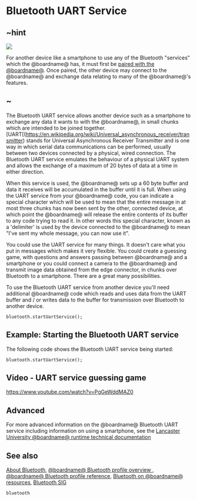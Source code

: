 # Bluetooth UART Service 

## ~hint
![](/makecode-blockeditor/static/bluetooth/Bluetooth_SIG.png)

For another device like a smartphone to use any of the Bluetooth "services" which the @boardname@ has, it must first be [paired with the @boardname@](/makecode-blockeditor/reference/bluetooth/bluetooth-pairing). Once paired, the other device may connect to the @boardname@ and exchange data relating to many of the @boardname@'s features.

## ~

The Bluetooth UART service allows another device such as a smartphone to exchange any data it wants to with the @boardname@, in small chunks which are intended to be joined together. [UART[(https://en.wikipedia.org/wiki/Universal_asynchronous_receiver/transmitter) stands for Universal Asynchronous Receiver Transmitter and is one way in which serial data communications can be performed, usually between two devices connected by a physical, wired connection. The Bluetooth UART service emulates the behaviour of a physical UART system and allows the exchange of a maximum of 20 bytes of data at a time in either direction. 

When this service is used, the @boardname@ sets up a 60 byte buffer and data it receives will be accumulated in the buffer until it is full. When using the UART service from your @boardname@ code, you can indicate a special character which will be used to mean that the entire message in at most three chunks has now been sent by the other, connected device, at which point the @boardname@ will release the entire contents of its buffer to any code trying to read it. In other words this special character, known as a 'delimiter' is used by the device connected to the @boardname@ to mean "I've sent my whole message, you can now use it".

You could use the UART service for many things. It doesn't care what you put in messages which makes it very flexible. You could create a guessing game, with questions and answers passing between @boardname@ and a smartphone or you could connect a camera to the @boardname@ and transmit image data obtained from the edge connector, in chunks over Bluetooth to a smartphone. There are a great many possibilities. 

To use the Bluetooth UART service from another device you'll need additional @boardname@ code which reads and uses data from the UART buffer and / or writes data to the buffer for transmission over Bluetooth to another device.

```sig
bluetooth.startUartService();
```

## Example: Starting the Bluetooth UART service

The following code shows the Bluetooth UART service being started:

```blocks
bluetooth.startUartService();
```

## Video - UART service guessing game

https://www.youtube.com/watch?v=PgGeWddMAZ0

## Advanced
 
For more advanced information on the @boardname@ Bluetooth UART service including information on using a smartphone, see the [Lancaster University @boardname@ runtime technical documentation](http://lancaster-university.github.io/microbit-docs/ble/uart-service/)

## See also

[About Bluetooth](/makecode-blockeditor/reference/bluetooth/about-bluetooth), [@boardname@ Bluetooth profile overview ](http://lancaster-university.github.io/microbit-docs/ble/profile/), [@boardname@ Bluetooth profile reference](http://lancaster-university.github.io/microbit-docs/resources/bluetooth/microbit-profile-V1.9-Level-2.pdf),  [Bluetooth on @boardname@ resources](http://bluetooth-mdw.blogspot.co.uk/p/bbc-microbit.html), [Bluetooth SIG](https://www.bluetooth.com)

```package
bluetooth
```
